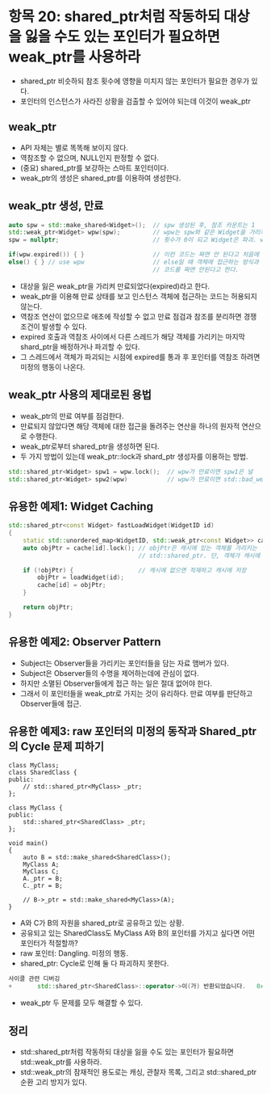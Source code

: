 # 항목 20: shared_ptr처럼 작동하되 대상을 잃을 수도 있는 포인터가 필요하면 weak_ptr를 사용하라

* shared_ptr 비슷하되 참조 횟수에 영향을 미치지 않는 포인터가 필요한 경우가 있다.
* 포인터의 인스턴스가 사라진 상황을 검출할 수 있어야 되는데 이것이 weak_ptr

## weak_ptr

* API 자체는 별로 똑똑해 보이지 않다.
* 역참조할 수 없으며, NULL인지 판정할 수 없다.
* (중요) shared_ptr를 보강하는 스마트 포인터이다.
* weak_ptr의 생성은 shared_ptr를 이용하여 생성한다.

## weak_ptr 생성, 만료

```cpp
auto spw = std::make_shared<Widget>();  // spw 생성된 후, 참조 카운트는 1
std::weak_ptr<Widget> wpw(spw);         // wpw는 spw와 같은 Widget을 가리키지만 참조 카운트는 그대로 1
spw = nullptr;                          // 횟수가 0이 되고 Widget은 파괴. wpw는 대상을 잃는다.

if(wpw.expired()) { }                   // 이런 코드는 짜면 안 된다고 처음에 적었지만
else() { } // use wpw                   // else일 때 객체에 접근하는 방식과 같은
                                        // 코드를 짜면 안된다고 한다.
```

* 대상을 잃은 weak_ptr을 가리켜 만료되었다(expired)라고 한다.
* weak_ptr을 이용해 만료 상태를 보고 인스턴스 객체에 접근하는 코드는 허용되지 않는다.
* 역참조 연산이 없으므로 애초에 작성할 수 없고 만료 점검과 참조를 분리하면 경쟁 조건이 발생할 수 있다.
* expired 호출과 역참조 사이에서 다른 스레드가 해당 객체를 가리키는 마지막 shard_ptr을 배정하거나 파괴할 수 있다.
* 그 스레드에서 객체가 파괴되는 시점에 expired를 통과 후 포인터를 역참조 하려면 미정의 행동이 나온다.

## weak_ptr 사용의 제대로된 용법

* weak_ptr의 만료 여부를 점검한다.
* 만료되지 않았다면 해당 객체에 대한 접근을 돌려주는 연산을 하나의 원자적 연산으로 수행한다.
* weak_ptr로부터 shared_ptr을 생성하면 된다.
* 두 가지 방법이 있는데 weak_ptr::lock과 shard_ptr 생성자를 이용하는 방법.

```cpp
std::shared_ptr<Widget> spw1 = wpw.lock();  // wpw가 만료이면 spw1은 널
std::shared_ptr<Widget> spw2(wpw)           // wpw가 만료이면 std::bad_weak_ptr가 발생
```

## 유용한 예제1: Widget Caching

```cpp
std::shared_ptr<const Widget> fastLoadWidget(WidgetID id)
{
    static std::unordered_map<WidgetID, std::weak_ptr<const Widget>> cache;
    auto objPtr = cache[id].lock(); // objPtr은 캐시에 있는 객체를 가리키는
                                    // std::shared_ptr. 단, 객체가 캐시에 없으면 nullptr

    if (!objPtr) {                  // 캐시에 없으면 적재하고 캐시에 저장
        objPtr = loadWidget(id);
        cache[id] = objPtr;
    }

    return objPtr;
}
```

## 유용한 예제2: Observer Pattern

* Subject는 Observer들을 가리키는 포인터들을 담는 자료 맴버가 있다.
* Subject은 Observer들의 수명을 제어하는데에 관심이 없다.
* 하지만 소멸된 Observer들에게 접근 하는 일은 절대 없어야 한다.
* 그래서 이 포인터들을 weak_ptr로 가지는 것이 유리하다. 만료 여부를 판단하고 Observer들에 접근.

## 유용한 예제3: raw 포인터의 미정의 동작과 Shared_ptr의 Cycle 문제 피하기

```
class MyClass;
class SharedClass {
public:
    // std::shared_ptr<MyClass> _ptr;
};

class MyClass {
public:
    std::shared_ptr<SharedClass> _ptr;
};

void main()
{
    auto B = std::make_shared<SharedClass>();
    MyClass A;
    MyClass C;
    A._ptr = B;
    C._ptr = B;

    // B->_ptr = std::make_shared<MyClass>(A);
}

```

* A와 C가 B의 자원을 shared_ptr로 공유하고 있는 상황.
* 공유되고 있는 SharedClass도 MyClass A와 B의 포인터를 가지고 싶다면 어떤 포인터가 적절할까?
* raw 포인터: Dangling. 미정의 행동.
* shared_ptr: Cycle로 인해 둘 다 파괴하지 못한다.

```cpp
사이클 관련 디버깅
+		std::shared_ptr<SharedClass>::operator->이(가) 반환되었습니다.	0x000001d7b47c9130 {_ptr=shared_ptr {_ptr=shared_ptr {_ptr=shared_ptr {_ptr=shared_ptr {_ptr=shared_ptr {_ptr=shared_ptr {_ptr=shared_ptr {_ptr=shared_ptr {_ptr=shared_ptr {_ptr=shared_ptr {_ptr=shared_ptr {_ptr=shared_ptr {_ptr=shared_ptr {_ptr=shared_ptr {_ptr=shared_ptr {_ptr=shared_ptr {_ptr=shared_ptr {_ptr=shared_ptr {_ptr=shared_ptr {_ptr=shared_ptr {_ptr=shared_ptr {_ptr=shared_ptr {_ptr=shared_ptr {_ptr=shared_ptr {_ptr=shared_ptr {_ptr=shared_ptr {_ptr=shared_ptr {_ptr=shared_ptr {_ptr=shared_ptr {_ptr=shared_ptr {_ptr=shared_ptr {_ptr=shared_ptr {_ptr=shared_ptr {_ptr=shared_ptr {_ptr=shared_ptr {_ptr=shared_ptr {_ptr=shared_ptr {_ptr=shared_ptr {_ptr=shared_ptr {_ptr=shared_ptr {_ptr=shared_ptr {_ptr=shared_ptr {_ptr=shared_ptr {_ptr=shared_ptr {_ptr=shared_ptr {_ptr=shared_ptr {_ptr=shared_ptr {_ptr=shared_ptr {_ptr=shared_ptr {_ptr=shared_ptr {_ptr=shared_ptr {_ptr=shared_ptr {_ptr=shared_ptr {_ptr=shared_ptr {_ptr=shared_ptr {_ptr=shared_ptr {_ptr=shared_ptr {_ptr=shared_ptr {_ptr=shared_ptr {_ptr=shared_ptr {_ptr=shared_ptr {_ptr=shared_ptr {_ptr=shared_ptr {_ptr=shared_ptr {_ptr=shared_ptr {_ptr=shared_ptr {...} [4 strong refs] 
```

* weak_ptr 두 문제를 모두 해결할 수 있다.

## 정리

* std::shared_ptr처럼 작동하되 대상을 잃을 수도 있는 포인터가 필요하면 std::weak_ptr를 사용하라.
* std::weak_ptr의 잠재적인 용도로는 캐싱, 관찰자 목록, 그리고 std::shared_ptr 순환 고리 방지가 있다.
